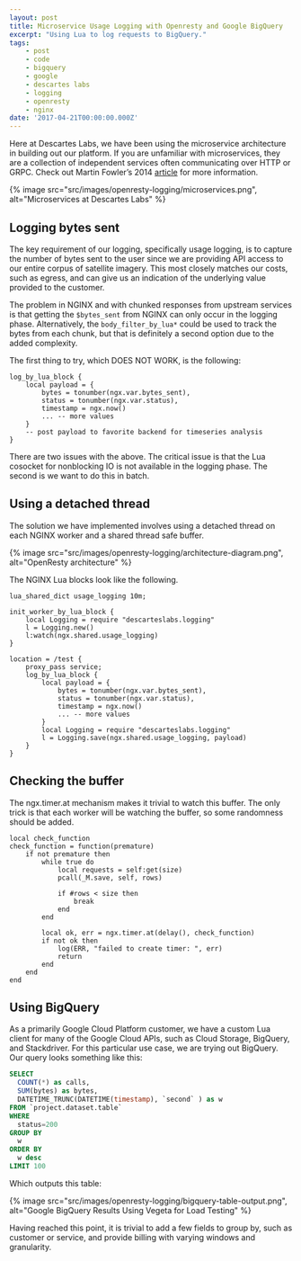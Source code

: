 ```yaml
---
layout: post
title: Microservice Usage Logging with Openresty and Google BigQuery
excerpt: "Using Lua to log requests to BigQuery."
tags:
    - post
    - code
    - bigquery
    - google
    - descartes labs
    - logging
    - openresty
    - nginx
date: '2017-04-21T00:00:00.000Z'
---
```


Here at Descartes Labs, we have been using the microservice architecture in building out our platform. If you are unfamiliar with microservices, they are a collection of independent services often communicating over HTTP or GRPC. Check out Martin Fowler’s 2014 [article](https://martinfowler.com/articles/microservices.html) for more information.

{% image src="src/images/openresty-logging/microservices.png", alt="Microservices at Descartes Labs" %}

## Logging bytes sent

The key requirement of our logging, specifically usage logging, is to capture the number of bytes sent to the user since we are providing API access to our entire corpus of satellite imagery. This most closely matches our costs, such as egress, and can give us an indication of the underlying value provided to the customer.

The problem in NGINX and with chunked responses from upstream services is that getting the `$bytes_sent` from NGINX can only occur in the logging phase. Alternatively, the `body_filter_by_lua*` could be used to track the bytes from each chunk, but that is definitely a second option due to the added complexity.

The first thing to try, which DOES NOT WORK, is the following:

```
log_by_lua_block {
    local payload = {
        bytes = tonumber(ngx.var.bytes_sent),
        status = tonumber(ngx.var.status),
        timestamp = ngx.now() 
        ... -- more values
    }
    -- post payload to favorite backend for timeseries analysis
}
```

There are two issues with the above. The critical issue is that the Lua cosocket for nonblocking IO is not available in the logging phase. The second is we want to do this in batch.

## Using a detached thread

The solution we have implemented involves using a detached thread on each NGINX worker and a shared thread safe buffer.

{% image src="src/images/openresty-logging/architecture-diagram.png", alt="OpenResty architecture" %}

The NGINX Lua blocks look like the following.

```nginx
lua_shared_dict usage_logging 10m;

init_worker_by_lua_block {
    local Logging = require "descarteslabs.logging"
    l = Logging.new()
    l:watch(ngx.shared.usage_logging)
}

location = /test {
    proxy_pass service;
    log_by_lua_block {
        local payload = {
            bytes = tonumber(ngx.var.bytes_sent),
            status = tonumber(ngx.var.status),
            timestamp = ngx.now() 
            ... -- more values
        }
        local Logging = require "descarteslabs.logging"
        l = Logging.save(ngx.shared.usage_logging, payload)
    }    
}
```

## Checking the buffer

The ngx.timer.at mechanism makes it trivial to watch this buffer. The only trick is that each worker will be watching the buffer, so some randomness should be added.

```nginx
local check_function
check_function = function(premature)
    if not premature then
        while true do
            local requests = self:get(size)
            pcall(_M.save, self, rows)

            if #rows < size then
                break
            end
        end

        local ok, err = ngx.timer.at(delay(), check_function)
        if not ok then
            log(ERR, "failed to create timer: ", err)
            return
        end
    end
end
```

## Using BigQuery

As a primarily Google Cloud Platform customer, we have a custom Lua client for many of the Google Cloud APIs, such as Cloud Storage, BigQuery, and Stackdriver. For this particular use case, we are trying out BigQuery. Our query looks something like this:

```sql
SELECT 
  COUNT(*) as calls,
  SUM(bytes) as bytes, 
  DATETIME_TRUNC(DATETIME(timestamp), `second` ) as w
FROM `project.dataset.table`
WHERE
  status=200 
GROUP BY
  w
ORDER BY 
  w desc
LIMIT 100
```

Which outputs this table:

{% image src="src/images/openresty-logging/bigquery-table-output.png", alt="Google BigQuery Results Using Vegeta for Load Testing" %}

Having reached this point, it is trivial to add a few fields to group by, such as customer or service, and provide billing with varying windows and granularity.
